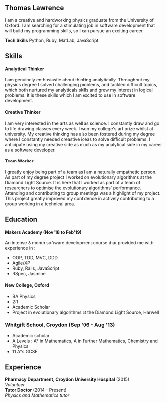## Thomas Lawrence

I am a creative and hardworking physics graduate from the University of Oxford. I am searching for a stimulating job in software development that will build my programming skills, so I can pursue an exciting career.

**Tech Skills** Python, Ruby, MatLab, JavaScript 

## Skills

#### Analytical Thinker

I am genuinely enthusiastic about thinking analytically. Throughout my physics degree I solved challenging problems, and tackled difficult topics, which both nurtured my analyticals skills and grew my interest in logical problems. It is these skills which I am excited to use in software development.

#### Creative Thinker

I am very interested in the arts as well as science. I constantly draw and go to life drawing classes every week. I won my college's art prize whilst at university. My creative thinking has also been fostered during my degree where I constantly needed creastive ideas to solve difficult problems. I anticipate using my creative side as much as my analytical side in my career as a software developer.

#### Team Worker

I greatly enjoy being part of a team as I am a naturally empathetic person. As part of my degree project I worked on evolutionary algorithms at the Diamond Light Source. It is here that I worked as part of a team of researchers to optimise the evolutionary algorithms' performance. Attending and contributing to group meetings was a highlight of my project. This project greatly improved my confidence in actively contributing to a group working in a technical area.

## Education

#### Makers Academy (Nov'18 to Feb'19)

An intense 3 month software development course that provided me with experience in :

- OOP, TDD, MVC, DDD
- Agile/XP
- Ruby, Rails, JavaScript
- RSpec, Jasmine

#### New College, Oxford

- BA Physics
- 2:1
- Academic Scholar
- Project in evolutionary algorithms at the Diamond Light Source, Harwell

### Whitgift School, Croydon (Sep '06 - Aug '13)

- Academic scholar
- A Levels : A* in Mathematics, A in Further Mathematics, Chemistry and Physics
- 11 A*s GCSE

## Experience

**Pharmacy Department, Croydon University Hospital** (2015)    
*Volunteer*  
**Tutor Doctor** (2014 - Present)   
*Physics and Mathematics tutor*  
